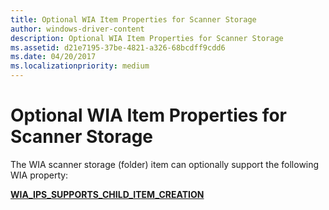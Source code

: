 ```yaml
---
title: Optional WIA Item Properties for Scanner Storage
author: windows-driver-content
description: Optional WIA Item Properties for Scanner Storage
ms.assetid: d21e7195-37be-4821-a326-68bcdff9cdd6
ms.date: 04/20/2017
ms.localizationpriority: medium
---
```


# Optional WIA Item Properties for Scanner Storage


The WIA scanner storage (folder) item can optionally support the following WIA property:

[**WIA\_IPS\_SUPPORTS\_CHILD\_ITEM\_CREATION**](https://msdn.microsoft.com/library/windows/hardware/ff552653)

 

 




